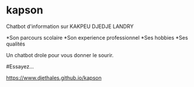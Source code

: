 # kapson
Chatbot d'information sur KAKPEU DJEDJE LANDRY

*Son parcours scolaire
*Son experience professionnel
*Ses hobbies
*Ses qualités

Un chatbot drole pour vous donner le sourir.

#Essayez...

https://www.djethales.github.io/kapson